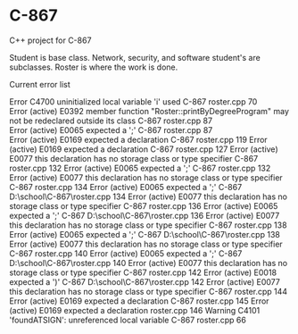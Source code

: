 # C-867
C++ project for C-867

Student is base class. Network, security, and software student's are subclasses.
Roster is where the work is done.

Current error list

Error	C4700	uninitialized local variable 'i' used	C-867	roster.cpp	70	
Error (active)	E0392	member function "Roster::printByDegreeProgram" may not be redeclared outside its class	C-867	roster.cpp	87	
Error (active)	E0065	expected a ';'	C-867	roster.cpp	87	
Error (active)	E0169	expected a declaration	C-867	roster.cpp	119	
Error (active)	E0169	expected a declaration	C-867	roster.cpp	127	
Error (active)	E0077	this declaration has no storage class or type specifier	C-867	roster.cpp	132	
Error (active)	E0065	expected a ';'	C-867	roster.cpp	132	
Error (active)	E0077	this declaration has no storage class or type specifier	C-867	roster.cpp	134	
Error (active)	E0065	expected a ';'	C-867	D:\school\C-867\roster.cpp	134	
Error (active)	E0077	this declaration has no storage class or type specifier	C-867	roster.cpp	136	
Error (active)	E0065	expected a ';'	C-867	D:\school\C-867\roster.cpp	136	
Error (active)	E0077	this declaration has no storage class or type specifier	C-867	roster.cpp	138	
Error (active)	E0065	expected a ';'	C-867	D:\school\C-867\roster.cpp	138	
Error (active)	E0077	this declaration has no storage class or type specifier	C-867	roster.cpp	140	
Error (active)	E0065	expected a ';'	C-867	D:\school\C-867\roster.cpp	140	
Error (active)	E0077	this declaration has no storage class or type specifier	C-867	roster.cpp	142	
Error (active)	E0018	expected a ')'	C-867	D:\school\C-867\roster.cpp	142	
Error (active)	E0077	this declaration has no storage class or type specifier	C-867	roster.cpp	144	
Error (active)	E0169	expected a declaration	C-867	roster.cpp	145	
Error (active)	E0169	expected a declaration	roster.cpp	146	
Warning	C4101	'foundATSIGN': unreferenced local variable	C-867	roster.cpp	66	

